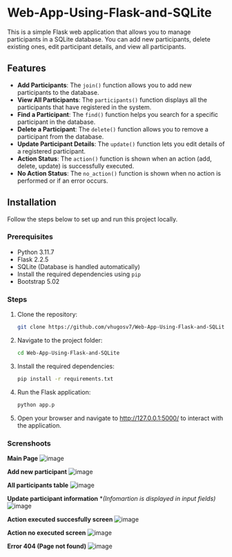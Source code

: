 # Web-App-Using-Flask-and-SQLite


This is a simple Flask web application that allows you to manage participants in a SQLite database. You can add new participants, delete existing ones, edit participant details, and view all participants.

## Features

- **Add Participants**: The `join()` function allows you to add new participants to the database.
- **View All Participants**: The `participants()` function displays all the participants that have registered in the system.
- **Find a Participant**: The `find()` function helps you search for a specific participant in the database.
- **Delete a Participant**: The `delete()` function allows you to remove a participant from the database.
- **Update Participant Details**: The `update()` function lets you edit details of a registered participant.
- **Action Status**: The `action()` function is shown when an action (add, delete, update) is successfully executed.
- **No Action Status**: The `no_action()` function is shown when no action is performed or if an error occurs.

## Installation

Follow the steps below to set up and run this project locally.

### Prerequisites

- Python 3.11.7
- Flask 2.2.5
- SQLite (Database is handled automatically)
- Install the required dependencies using `pip`
- Bootstrap 5.02

### Steps

1. Clone the repository:
   ```bash
   git clone https://github.com/vhugosv7/Web-App-Using-Flask-and-SQLite.git

2. Navigate to the project folder:
   ```bash
   cd Web-App-Using-Flask-and-SQLite

3. Install the required dependencies:
   ```bash
   pip install -r requirements.txt

4. Run the Flask application:
   ```bash
   python app.p

5. Open your browser and navigate to http://127.0.0.1:5000/ to interact with the application.


### Screnshoots

**Main Page**
![image](https://github.com/user-attachments/assets/5b31bc8f-020e-45ea-aa4c-9d7fbdb73373)

**Add new participant**
![image](https://github.com/user-attachments/assets/3b757650-6b4b-4d2f-9272-05a545f859c8)

**All participants table**
![image](https://github.com/user-attachments/assets/1c2698a9-838b-44e6-ab69-fe2a79176cbf)

**Update participant information**
**(Infomartion is displayed in input fields)*
![image](https://github.com/user-attachments/assets/b2376de1-2b16-4cc6-b8ab-550bc1949dcc)

**Action executed succesfully screen**
![image](https://github.com/user-attachments/assets/a11a3135-d918-4ce7-91ee-abe16f115140)

**Action no executed screen**
![image](https://github.com/user-attachments/assets/6469779e-e655-4db3-865c-809953e1e8bb)

**Error 404 (Page not found)**
![image](https://github.com/user-attachments/assets/98411e93-9dd7-4596-b75f-84b2381fd1ac)



